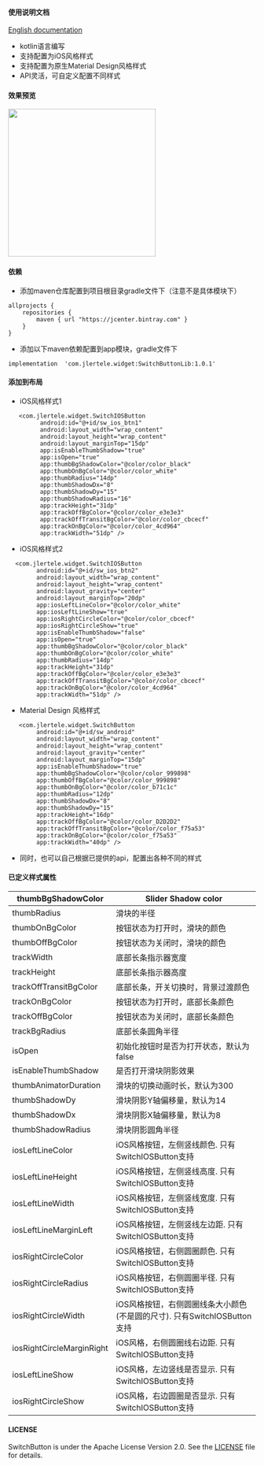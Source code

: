 #### 使用说明文档
[English documentation](https://github.com/jlertele/SwitchButton/blob/master/README_EN.md)

+ kotlin语言编写
+ 支持配置为iOS风格样式
+ 支持配置为原生Material Design风格样式
+ API灵活，可自定义配置不同样式


#### 效果预览
<img src="https://github.com/jlertele/SwitchButton/blob/master/device-2021-01-21-171055.gif?raw=true" width="300" heght="500" align=center />


#### 依赖
+ 添加maven仓库配置到项目根目录gradle文件下（注意不是具体模块下）

```
allprojects {
    repositories {
        maven { url "https://jcenter.bintray.com" }
    }
}
```

+ 添加以下maven依赖配置到app模块，gradle文件下

```
implementation  'com.jlertele.widget:SwitchButtonLib:1.0.1'
```

#### 添加到布局
+ iOS风格样式1

```
   <com.jlertele.widget.SwitchIOSButton
         android:id="@+id/sw_ios_btn1"
         android:layout_width="wrap_content"
         android:layout_height="wrap_content"
         android:layout_marginTop="15dp"
         app:isEnableThumbShadow="true"
         app:isOpen="true"
         app:thumbBgShadowColor="@color/color_black"
         app:thumbOnBgColor="@color/color_white"
         app:thumbRadius="14dp"
         app:thumbShadowDx="8"
         app:thumbShadowDy="15"
         app:thumbShadowRadius="16"
         app:trackHeight="31dp"
         app:trackOffBgColor="@color/color_e3e3e3"
         app:trackOffTransitBgColor="@color/color_cbcecf"
         app:trackOnBgColor="@color/color_4cd964"
         app:trackWidth="51dp" />
```

+ iOS风格样式2

```
  <com.jlertele.widget.SwitchIOSButton
        android:id="@+id/sw_ios_btn2"
        android:layout_width="wrap_content"
        android:layout_height="wrap_content"
        android:layout_gravity="center"
        android:layout_marginTop="20dp"
        app:iosLeftLineColor="@color/color_white"
        app:iosLeftLineShow="true"
        app:iosRightCircleColor="@color/color_cbcecf"
        app:iosRightCircleShow="true"
        app:isEnableThumbShadow="false"
        app:isOpen="true"
        app:thumbBgShadowColor="@color/color_black"
        app:thumbOnBgColor="@color/color_white"
        app:thumbRadius="14dp"
        app:trackHeight="31dp"
        app:trackOffBgColor="@color/color_e3e3e3"
        app:trackOffTransitBgColor="@color/color_cbcecf"
        app:trackOnBgColor="@color/color_4cd964"
        app:trackWidth="51dp" />

```

+ Material Design 风格样式

```
   <com.jlertele.widget.SwitchButton
        android:id="@+id/sw_android"
        android:layout_width="wrap_content"
        android:layout_height="wrap_content"
        android:layout_gravity="center"
        android:layout_marginTop="15dp"
        app:isEnableThumbShadow="true"
        app:thumbBgShadowColor="@color/color_999898"
        app:thumbOffBgColor="@color/color_999898"
        app:thumbOnBgColor="@color/color_b71c1c"
        app:thumbRadius="12dp"
        app:thumbShadowDx="8"
        app:thumbShadowDy="15"
        app:trackHeight="16dp"
        app:trackOffBgColor="@color/color_D2D2D2"
        app:trackOffTransitBgColor="@color/color_f75a53"
        app:trackOnBgColor="@color/color_f75a53"
        app:trackWidth="40dp" />

```

+ 同时，也可以自己根据已提供的api，配置出各种不同的样式


#### 已定义样式属性




| thumbBgShadowColor  | Slider Shadow color |
| --- | --- |
| thumbRadius | 滑块的半径 |
| thumbOnBgColor | 按钮状态为打开时，滑块的颜色 |
| thumbOffBgColor | 按钮状态为关闭时，滑块的颜色 |
| trackWidth | 底部长条指示器宽度 |
| trackHeight | 底部长条指示器高度 |
| trackOffTransitBgColor | 底部长条，开关切换时，背景过渡颜色 |
| trackOnBgColor | 按钮状态为打开时，底部长条颜色 |
| trackOffBgColor | 按钮状态为关闭时，底部长条颜色 |
| trackBgRadius | 底部长条圆角半径|
| isOpen | 初始化按钮时是否为打开状态，默认为false |
| isEnableThumbShadow |  是否打开滑块阴影效果|
| thumbAnimatorDuration | 滑块的切换动画时长，默认为300 |
| thumbShadowDy | 滑块阴影Y轴偏移量，默认为14 |
| thumbShadowDx | 滑块阴影X轴偏移量，默认为8 |
| thumbShadowRadius | 滑块阴影圆角半径 |
| iosLeftLineColor | iOS风格按钮，左侧竖线颜色. 只有SwitchIOSButton支持 |
| iosLeftLineHeight | iOS风格按钮，左侧竖线高度. 只有SwitchIOSButton支持|
| iosLeftLineWidth | iOS风格按钮，左侧竖线宽度. 只有SwitchIOSButton支持 |
| iosLeftLineMarginLeft | iOS风格按钮，左侧竖线左边距. 只有SwitchIOSButton支持 |
| iosRightCircleColor | iOS风格按钮，右侧圆圈颜色. 只有SwitchIOSButton支持 |
| iosRightCircleRadius | iOS风格按钮，右侧圆圈半径. 只有SwitchIOSButton支持 |
| iosRightCircleWidth | iOS风格按钮，右侧圆圈线条大小颜色(不是圆的尺寸). 只有SwitchIOSButton支持 |
| iosRightCircleMarginRight | iOS风格，右侧圆圈线右边距. 只有SwitchIOSButton支持 |
| iosLeftLineShow | iOS风格，左边竖线是否显示. 只有SwitchIOSButton支持 |
| iosRightCircleShow | iOS风格，右边圆圈是否显示. 只有SwitchIOSButton支持 |

#### LICENSE
SwitchButton is under the Apache License Version 2.0. See the [LICENSE](https://raw.githubusercontent.com/jlertele/SwitchButton/master/LICENSE) file for details.

